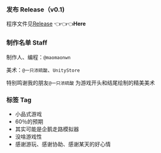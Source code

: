 ### 发布 Release（v0.1)

程序文件见[Release](https://github.com/maomaonwn/PenguinGoSeaing/releases/tag/Release)         👈👈👈**Here**

### 制作名单 Staff

制作人、编程：`@maomaonwn`&#x20;

美术：`@一只浓硫酸`、`UnityStore`

特别鸣谢我的朋友`@一只浓硫酸` 为游戏开头和结尾绘制的精美美术

### 标签 Tag
- 小品式游戏 
- 60％的预期 
- 其实可能是企鹅走路模拟器 
- 没啥游戏性
- 感谢游玩、感谢协助、感谢某天的好心情

